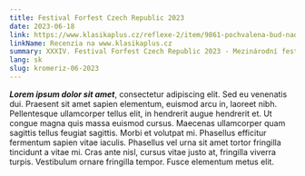 ```yaml
---
title: Festival Forfest Czech Republic 2023
date: 2023-06-18
link: https://www.klasikaplus.cz/reflexe-2/item/9861-pochvalena-bud-nadeje-kromerizsky-festival-nabidl-soudobou-duchovni-hudbu
linkName: Recenzia na www.klasikaplus.cz
summary: XXXIV. Festival Forfest Czech Republic 2023 - Mezinárodní festival současného umění s duchovním zaměřením, dňa 18.06.2023 odznie v Chráme sv. Mořice, Kroměříž - Ave verum corpus pre spev a organ, op. 34 č. 4, Fantázia III. (piccola) na sekvenciu „Veni Sancte spiritus“ pre organ, op. 65 a Oldřich Hemerka (1862 – 1946), Ave Maria pre spev a organ (arr. Jozef Podprocký) – svetová premiéra. Obsadenie - Zuzana Barochová - soprán, Ján Fic - organ.
lang: sk
slug: kromeriz-06-2023
---
```


 ***Lorem ipsum dolor sit amet***, consectetur adipiscing elit. Sed eu venenatis dui. Praesent sit amet sapien elementum, euismod arcu in, laoreet nibh. Pellentesque ullamcorper tellus elit, in hendrerit augue hendrerit et. Ut congue magna quis massa euismod cursus. Maecenas ullamcorper quam sagittis tellus feugiat sagittis. Morbi et volutpat mi. Phasellus efficitur fermentum sapien vitae iaculis. Phasellus vel urna sit amet tortor fringilla tincidunt a vitae mi. Cras ante nisl, cursus vitae justo at, fringilla viverra turpis. Vestibulum ornare fringilla tempor. Fusce elementum metus elit.

